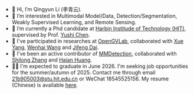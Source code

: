 - 👋 Hi, I’m Qingyun Li (李青云).
- 👀 I’m interested in Multimodal Model/Data, Detection/Segmentation, Weakly Supervised Learning, and Remote Sensing.
- 🌱 I’m currently a Phd candidate at [Harbin Institude of Technology (HIT)](http://www.hit.edu.cn/), supervised by Prof. [Yushi Chen](http://homepage.hit.edu.cn/chenyushi).
- 🐳 I've participated in researches at [OpenGVLab](https://opengvlab.shlab.org.cn/), collaborated with [Xue Yang](https://yangxue0827.github.io/), [Wenhai Wang](https://whai362.github.io/) and [Jifeng Dai](https://jifengdai.org/).
- 💞️ I've been an active contributor of [MMDetection](https://github.com/open-mmlab/mmdetection), collaborated with [Shilong Zhang](https://jshilong.github.io/) and [Haian Huang](https://www.zhihu.com/people/huanghaian).
- 👨‍💻 I'm expected to graduate in June 2026. I'm seeking job opportunities for the summer/autumn of 2025. Contact me through email 21b905003@stu.hit.edu.cn or WeChat 18545525156. My resume (Chinese) is available [here](https://li-qingyun.github.io/Li-Qingyun/resume.pdf).
